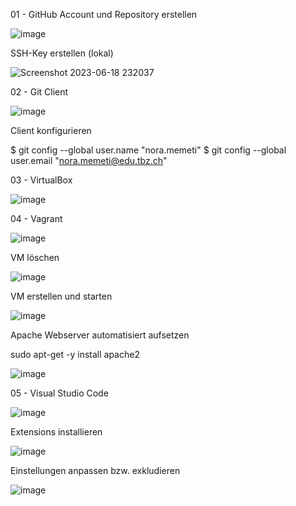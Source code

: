 01 - GitHub Account und Repository erstellen

![image](https://github.com/norawrld/M300-Services/assets/87812697/260c7b68-c298-4851-a3d0-2e0fd57e456d)


SSH-Key erstellen (lokal)

![Screenshot 2023-06-18 232037](https://github.com/norawrld/M300-Services/assets/87812697/1d874667-7448-45a9-b391-3a502c2fffaa)



02 - Git Client

![image](https://github.com/norawrld/M300-Services/assets/87812697/c39a6f56-8539-4e34-bc3e-b365ea5b1a63)

Client konfigurieren

$ git config --global user.name "nora.memeti"
$ git config --global user.email "nora.memeti@edu.tbz.ch"



03 - VirtualBox

![image](https://github.com/norawrld/M300-Services/assets/87812697/e52ac1fe-e54c-40c5-a16e-925ba1ac462c)

04 - Vagrant

![image](https://github.com/norawrld/M300-Services/assets/87812697/d5872402-1a9f-432c-8fa5-ca315c459c13)


VM löschen

![image](https://github.com/norawrld/M300-Services/assets/87812697/186f642a-5033-4cfb-b725-8eee3bfef427)


VM erstellen und starten

![image](https://github.com/norawrld/M300-Services/assets/87812697/656fe2e8-3e0b-4376-ad4a-afee33699e83)

Apache Webserver automatisiert aufsetzen

sudo apt-get -y install apache2

![image](https://github.com/norawrld/M300-Services/assets/87812697/e7d885f7-7435-43f3-8ad8-73ae12fb1a1f)


05 - Visual Studio Code

![image](https://github.com/norawrld/M300-Services/assets/87812697/8b2924ab-d395-4824-9df4-094fee17e500)


Extensions installieren

![image](https://github.com/norawrld/M300-Services/assets/87812697/02982e03-5f77-47ca-9e32-befbb9caacc1)


Einstellungen anpassen bzw. exkludieren

![image](https://github.com/norawrld/M300-Services/assets/87812697/ad001046-5aab-4627-9ef4-71bffa840710)








